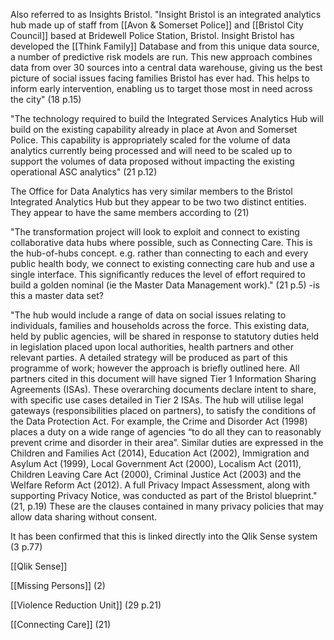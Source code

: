 Also referred to as Insights Bristol.  "Insight Bristol is an integrated analytics hub made up of staff from [[Avon & Somerset Police]] and [[Bristol City Council]] based at Bridewell Police Station, Bristol.  Insight Bristol has developed the [[Think Family]] Database and from this unique data source, a number of predictive risk models are run. This new approach combines data from over 30 sources into a central data warehouse, giving us the best picture of social issues facing families Bristol has ever had. This helps to inform early intervention, enabling us to target those most in need across the city" (18 p.15)

"The technology required to build the Integrated Services Analytics Hub will build on the existing capability already in place at Avon and Somerset Police. This capability is appropriately scaled for the volume of data analytics currently being processed and will need to be scaled up to support the volumes of data proposed without impacting the existing operational ASC analytics" (21 p.12)

The Office for Data Analytics has very similar members to the Bristol Integrated Analytics Hub but they appear to be two  two distinct entities.  They appear to have the same members according to (21)

"The transformation project will look to exploit and connect to existing collaborative data hubs where possible, such as Connecting Care. This is the hub-of-hubs concept. e.g. rather than connecting to each and every public health body, we connect to existing connecting care hub and use a single interface. This significantly reduces the level of effort required to build a golden nominal (ie the Master Data Management work)."  (21 p.5) -is this a master data set?

"The hub would include a range of data on social issues relating to individuals, families and households across the force. This existing data, held by public agencies, will be shared in response to statutory duties held in legislation placed upon local authorities, health partners and other relevant parties. A detailed strategy will be produced as part of this programme of work; however the approach is briefly outlined here. All partners cited in this document will have signed Tier 1 Information Sharing Agreements (ISAs). These overarching documents declare intent to share, with specific use cases detailed in Tier 2 ISAs. The hub will utilise legal gateways (responsibilities placed on partners), to satisfy the conditions of the Data Protection Act. For example, the Crime and Disorder Act (1998) places a duty on a wide range of agencies “to do all they can to reasonably prevent crime and disorder in their area”. Similar duties are expressed in the Children and Families Act (2014), Education Act (2002), Immigration and Asylum Act (1999), Local Government Act (2000), Localism Act (2011), Children Leaving Care Act (2000), Criminal Justice Act (2003) and the Welfare Reform Act (2012). A full Privacy Impact Assessment, along with supporting Privacy Notice, was conducted as part of the Bristol blueprint." (21, p.19) These are the clauses contained in many privacy policies that may allow data sharing without consent. 

It has been confirmed that this is linked directly into the Qlik Sense system (3 p.77)

[[Qlik Sense]]

[[Missing Persons]] (2)

[[Violence Reduction Unit]]  (29 p.21)

[[Connecting Care]] (21)